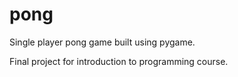 # pong
Single player pong game built using pygame.

Final project for introduction to programming course. 

